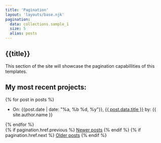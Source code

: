 ```yaml
---
title: 'Pagination'
layout: 'layouts/base.njk'
pagination:
  data: collections.sample_1
  size: 5
  alias: posts
---
```


## {{title}}

This section of the site will showcase the pagination capabillities of this templates.

<div class="page" id="Page">
	<h2> My most recent projects: </h2>
	{% for post in posts %}
		<ul>
			<li> On: {{post.date | date: "%a, %b %d, %y"}}, <a href="{{ post.url | url}}">{{ post.data.title }}</a> by: {{ site.author.name }}</li>
		</ul>
	{% endfor %}
</div>

<div class="pagination center">
  {% if pagination.href.previous %}
    <a class="previous" href="{{ baseurl }}{{ pagination.href.previous }}">Newer posts</a>
  {% endif %}
  {% if pagination.href.next %}
    <a class="next" href="{{ baseurl }}{{ pagination.href.next }}">Older posts</a>
  {% endif %}
</div>
